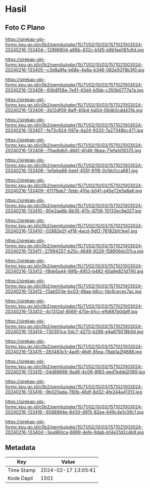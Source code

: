 # Hasil

## Foto C Plano

https://sirekap-obj-formc.kpu.go.id/c0b2/pemilu/pdpr/15/71/02/10/03/1571021003024-20240216-133404--12998804-a66b-432c-b145-b8b1ee081c6d.jpg

https://sirekap-obj-formc.kpu.go.id/c0b2/pemilu/pdpr/15/71/02/10/03/1571021003024-20240216-133405--c3d8a9fa-b68e-4e6a-b346-082e5078b3f0.jpg

https://sirekap-obj-formc.kpu.go.id/c0b2/pemilu/pdpr/15/71/02/10/03/1571021003024-20240216-133406--60b8f58a-7e41-43d4-b5bb-c350b0777a7a.jpg

https://sirekap-obj-formc.kpu.go.id/c0b2/pemilu/pdpr/15/71/02/10/03/1571021003024-20240216-133406--2b12df09-8aff-40b4-bd0d-06db0cdd431b.jpg

https://sirekap-obj-formc.kpu.go.id/c0b2/pemilu/pdpr/15/71/02/10/03/1571021003024-20240216-133407--fe73c824-097a-4a24-9333-7a27348bc471.jpg

https://sirekap-obj-formc.kpu.go.id/c0b2/pemilu/pdpr/15/71/02/10/03/1571021003024-20240216-133408--70ae8db5-d841-4046-9bea-71efafd19375.jpg

https://sirekap-obj-formc.kpu.go.id/c0b2/pemilu/pdpr/15/71/02/10/03/1571021003024-20240216-133408--1e5eba68-beef-455f-91f8-0cfdcfcca661.jpg

https://sirekap-obj-formc.kpu.go.id/c0b2/pemilu/pdpr/15/71/02/10/03/1571021003024-20240216-133409--61176ab7-7ebb-410e-b041-e45e72e5a6a6.jpg

https://sirekap-obj-formc.kpu.go.id/c0b2/pemilu/pdpr/15/71/02/10/03/1571021003024-20240216-133410--90e2aa6b-8b35-411c-8706-10133ec9a027.jpg

https://sirekap-obj-formc.kpu.go.id/c0b2/pemilu/pdpr/15/71/02/10/03/1571021003024-20240216-133410--02882e2f-ef18-4acd-9df2-78182bfc1ee1.jpg

https://sirekap-obj-formc.kpu.go.id/c0b2/pemilu/pdpr/15/71/02/10/03/1571021003024-20240216-133411--27994257-b25c-4649-9329-158906dc07ca.jpg

https://sirekap-obj-formc.kpu.go.id/c0b2/pemilu/pdpr/15/71/02/10/03/1571021003024-20240216-133412--f8de5a44-99fb-4953-b482-60a9e821d790.jpg

https://sirekap-obj-formc.kpu.go.id/c0b2/pemilu/pdpr/15/71/02/10/03/1571021003024-20240216-133412--f3ab503e-bc03-48aa-b6cc-fdc6cecec7ac.jpg

https://sirekap-obj-formc.kpu.go.id/c0b2/pemilu/pdpr/15/71/02/10/03/1571021003024-20240216-133413--4c1312af-8569-470e-bfcc-efb687b0daff.jpg

https://sirekap-obj-formc.kpu.go.id/c0b2/pemilu/pdpr/15/71/02/10/03/1571021003024-20240216-133414--730351ca-54c7-4270-b298-e4a879218b5d.jpg

https://sirekap-obj-formc.kpu.go.id/c0b2/pemilu/pdpr/15/71/02/10/03/1571021003024-20240216-133415--283483c5-4ad5-46df-85ea-78ab1a2f4688.jpg

https://sirekap-obj-formc.kpu.go.id/c0b2/pemilu/pdpr/15/71/02/10/03/1571021003024-20240216-133415--04d89686-9ad6-4c06-8f83-eed7eddd2089.jpg

https://sirekap-obj-formc.kpu.go.id/c0b2/pemilu/pdpr/15/71/02/10/03/1571021003024-20240216-133416--9b020ada-780b-46df-8d32-4fe244a41313.jpg

https://sirekap-obj-formc.kpu.go.id/c0b2/pemilu/pdpr/15/71/02/10/03/1571021003024-20240216-133416--6568994e-8430-4915-82ee-649c4e1c09c1.jpg

https://sirekap-obj-formc.kpu.go.id/c0b2/pemilu/pdpr/15/71/02/10/03/1571021003024-20240216-133404--3ea960ca-6699-4efe-9dab-b14e21d2c4b9.jpg


## Metadata

| Key        | Value               |
| ---------- | ------------------- |
| Time Stamp | 2024-02-17 13:05:41 |
| Kode Dapil | 1501                |



